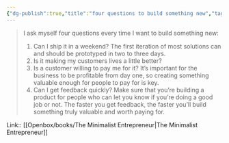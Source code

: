 ```yaml
---
{"dg-publish":true,"title":"four questions to build something new","tags":["quotes"],"date":"2024-04-02T09:03:11+03:00","modified_at":"2024-07-25T11:23:22+03:00","aliases":"four questions to build something new","dg-path":"/quotes/202404020903.md","permalink":"/quotes/202404020903/","dgPassFrontmatter":true}
---
```



> I ask myself four questions every time I want to build something new:
> 1. Can I ship it in a weekend? The first iteration of most solutions can and should be prototyped in two to three days.
> 2. Is it making my customers lives a little better?
> 3. Is a customer willing to pay me for it? It’s important for the business to be profitable from day one, so creating something valuable enough for people to pay for is key.
> 4. Can I get feedback quickly? Make sure that you’re building a product for people who can let you know if you’re doing a good job or not. The faster you get feedback, the faster you’ll build something truly valuable and worth paying for.

Link:: [[Openbox/books/The Minimalist Entrepreneur|The Minimalist Entrepreneur]]
